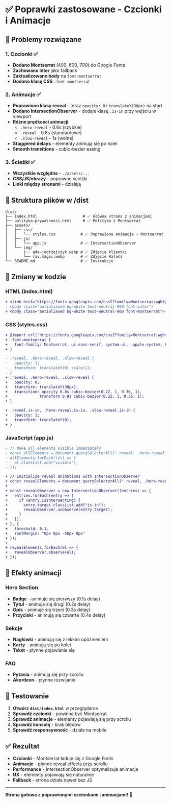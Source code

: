 # ✅ Poprawki zastosowane - Czcionki i Animacje

## 🎯 Problemy rozwiązane

### 1. **Czcionki** ✅
- **Dodano Montserrat** (400, 600, 700) do Google Fonts
- **Zachowano Inter** jako fallback
- **Zaktualizowano body** na `font-montserrat`
- **Dodano klasę CSS** `.font-montserrat`

### 2. **Animacje** ✅
- **Poprawiono klasy reveal** - teraz `opacity: 0` i `translateY(30px)` na start
- **Dodano IntersectionObserver** - dodaje klasę `.is-in` przy wejściu w viewport
- **Różne prędkości animacji**:
  - `.hero-reveal` - 0.6s (szybkie)
  - `.reveal` - 0.8s (standardowe)
  - `.slow-reveal` - 1s (wolne)
- **Staggered delays** - elementy animują się po kolei
- **Smooth transitions** - cubic-bezier easing

### 3. **Ścieżki** ✅
- **Wszystkie względne** - `./assets/...`
- **CSS/JS/obrazy** - poprawne ścieżki
- **Linki między stronami** - działają

## 📁 Struktura plików w /dist

```
dist/
├── index.html                    # ✅ Główna strona z animacjami
├── polityka-prywatnosci.html     # ✅ Polityka z Montserrat
├── assets/
│   ├── css/
│   │   └── styles.css           # ✅ Poprawione animacje + Montserrat
│   ├── js/
│   │   └── app.js               # ✅ IntersectionObserver
│   └── img/
│       ├── ada-jedrzejczyk.webp # ✅ Zdjęcie klientki
│       └── rav.magic.webp       # ✅ Zdjęcie Rafała
└── README.md                    # ✅ Instrukcje
```

## 🔧 Zmiany w kodzie

### HTML (index.html)
```diff
+ <link href="https://fonts.googleapis.com/css2?family=Montserrat:wght@400;600;700&display=swap" rel="stylesheet">
- <body class="antialiased bg-white text-neutral-900 font-inter">
+ <body class="antialiased bg-white text-neutral-900 font-montserrat">
```

### CSS (styles.css)
```diff
+ @import url("https://fonts.googleapis.com/css2?family=Montserrat:wght@400;600;700&display=swap");
+ .font-montserrat {
+   font-family: Montserrat, ui-sans-serif, system-ui, -apple-system, BlinkMacSystemFont, "Segoe UI", Roboto, "Helvetica Neue", Arial, "Noto Sans", sans-serif;
+ }

- .reveal, .hero-reveal, .slow-reveal {
-   opacity: 1;
-   transform: translateY(0) scale(1);
- }
+ .reveal, .hero-reveal, .slow-reveal {
+   opacity: 0;
+   transform: translateY(30px);
+   transition: opacity 0.8s cubic-bezier(0.22, 1, 0.36, 1),
+              transform 0.8s cubic-bezier(0.22, 1, 0.36, 1);
+ }

+ .reveal.is-in, .hero-reveal.is-in, .slow-reveal.is-in {
+   opacity: 1;
+   transform: translateY(0);
+ }
```

### JavaScript (app.js)
```diff
- // Make all elements visible immediately
- const allElements = document.querySelectorAll(".reveal, .hero-reveal, .slow-reveal");
- allElements.forEach((el) => {
-   el.classList.add("visible");
- });

+ // Initialize reveal animations with IntersectionObserver
+ const revealElements = document.querySelectorAll(".reveal, .hero-reveal, .slow-reveal");
+ 
+ const revealObserver = new IntersectionObserver((entries) => {
+   entries.forEach(entry => {
+     if (entry.isIntersecting) {
+       entry.target.classList.add("is-in");
+       revealObserver.unobserve(entry.target);
+     }
+   });
+ }, { 
+   threshold: 0.1,
+   rootMargin: "0px 0px -50px 0px"
+ });
+ 
+ revealElements.forEach(el => {
+   revealObserver.observe(el);
+ });
```

## 🎨 Efekty animacji

### Hero Section
- **Badge** - animuje się pierwszy (0.1s delay)
- **Tytuł** - animuje się drugi (0.2s delay)
- **Opis** - animuje się trzeci (0.3s delay)
- **Przyciski** - animują się czwarte (0.4s delay)

### Sekcje
- **Nagłówki** - animują się z lekkim opóźnieniem
- **Karty** - animują się po kolei
- **Tekst** - płynne pojawianie się

### FAQ
- **Pytania** - animują się przy scrollu
- **Akordeon** - płynne rozwijanie

## 🚀 Testowanie

1. **Otwórz `dist/index.html`** w przeglądarce
2. **Sprawdź czcionki** - powinna być Montserrat
3. **Sprawdź animacje** - elementy pojawiają się przy scrollu
4. **Sprawdź konsolę** - brak błędów
5. **Sprawdź responsywność** - działa na mobile

## ✅ Rezultat

- **Czcionki** - Montserrat ładuje się z Google Fonts
- **Animacje** - płynne reveal effects przy scrollu
- **Performance** - IntersectionObserver optymalizuje animacje
- **UX** - elementy pojawiają się naturalnie
- **Fallback** - strona działa nawet bez JS

---

**Strona gotowa z poprawionymi czcionkami i animacjami!** 🎉
